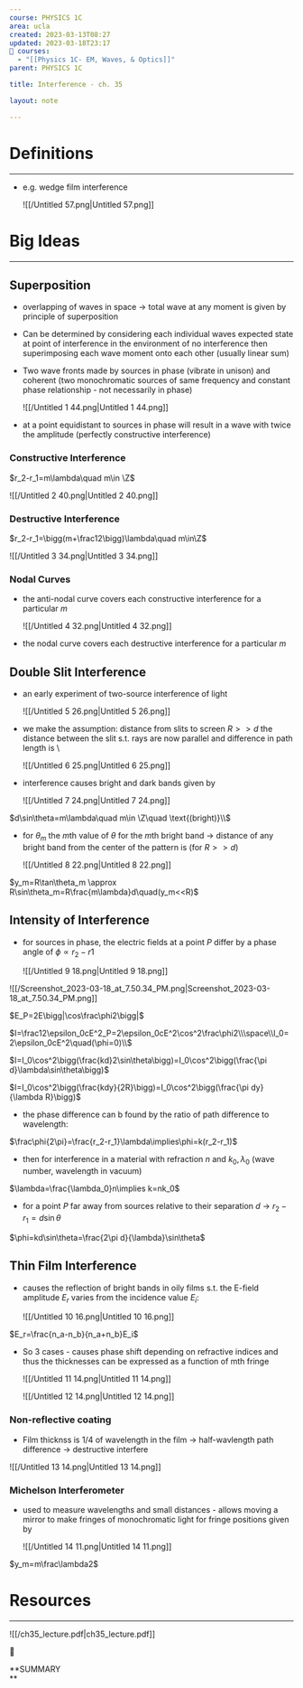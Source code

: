 ```yaml
---
course: PHYSICS 1C
area: ucla
created: 2023-03-13T08:27
updated: 2023-03-18T23:17
📕 courses:
  - "[[Physics 1C- EM, Waves, & Optics]]"
parent: PHYSICS 1C

title: Interference - ch. 35

layout: note

---
```

# Definitions

---

- e.g. wedge film interference
    
    ![[/Untitled 57.png|Untitled 57.png]]
    

# Big Ideas

---

## Superposition

- overlapping of waves in space → total wave at any moment is given by principle of superposition
- Can be determined by considering each individual waves expected state at point of interference in the environment of no interference then superimposing each wave moment onto each other (usually linear sum)
- Two wave fronts made by sources in phase (vibrate in unison) and coherent (two monochromatic sources of same frequency and constant phase relationship - not necessarily in phase)
    
    ![[/Untitled 1 44.png|Untitled 1 44.png]]
    
- at a point equidistant to sources in phase will result in a wave with twice the amplitude (perfectly constructive interference)

### Constructive Interference

$r_2-r_1=m\lambda\quad m\in \Z$

![[/Untitled 2 40.png|Untitled 2 40.png]]

### Destructive Interference

$r_2-r_1=\bigg(m+\frac12\bigg)\lambda\quad m\in\Z$

![[/Untitled 3 34.png|Untitled 3 34.png]]

### Nodal Curves

- the anti-nodal curve covers each constructive interference for a particular $m$﻿
    
    ![[/Untitled 4 32.png|Untitled 4 32.png]]
    
- the nodal curve covers each destructive interference for a particular $m$﻿

  

## Double Slit Interference

- an early experiment of two-source interference of light
    
    ![[/Untitled 5 26.png|Untitled 5 26.png]]
    
- we make the assumption: distance from slits to screen $R>> d$﻿ the distance between the slit s.t. rays are now parallel and difference in path length is \
    
    ![[/Untitled 6 25.png|Untitled 6 25.png]]
    
- interference causes bright and dark bands given by
    
    ![[/Untitled 7 24.png|Untitled 7 24.png]]
    

$d\sin\theta=m\lambda\quad m\in \Z\quad \text{(bright)}\\$

- for $\theta_m$﻿ the $m$﻿th value of $\theta$﻿ for the $m$﻿th bright band → distance of any bright band from the center of the pattern is (for $R>>d$﻿)
    
    ![[/Untitled 8 22.png|Untitled 8 22.png]]
    

$y_m=R\tan\theta_m \approx R\sin\theta_m=R\frac{m\lambda}d\quad(y_m<<R)$

## Intensity of Interference

- for sources in phase, the electric fields at a point $P$﻿ differ by a phase angle of $\phi\propto r_2-r1$﻿
    
    ![[/Untitled 9 18.png|Untitled 9 18.png]]
    

![[/Screenshot_2023-03-18_at_7.50.34_PM.png|Screenshot_2023-03-18_at_7.50.34_PM.png]]

$E_P=2E\bigg|\cos\frac\phi2\bigg|$

$I=\frac12\epsilon_0cE^2_P=2\epsilon_0cE^2\cos^2\frac\phi2\\\space\\I_0=2\epsilon_0cE^2\quad(\phi=0)\\$

$I=I_0\cos^2\bigg(\frac{kd}2\sin\theta\bigg)=I_0\cos^2\bigg(\frac{\pi d}\lambda\sin\theta\bigg)$

$I=I_0\cos^2\bigg(\frac{kdy}{2R}\bigg)=I_0\cos^2\bigg(\frac{\pi dy}{\lambda R}\bigg)$

- the phase difference can b found by the ratio of path difference to wavelength:

$\frac\phi{2\pi}=\frac{r_2-r_1}\lambda\implies\phi=k(r_2-r_1)$

- then for interference in a material with refraction $n$﻿ and $k_0,\lambda_0$﻿ (wave number, wavelength in vacuum)

$\lambda=\frac{\lambda_0}n\implies k=nk_0$

- for a point $P$﻿ far away from sources relative to their separation $d$﻿ → $r_2-r_1=d\sin\theta$﻿

$\phi=kd\sin\theta=\frac{2\pi d}{\lambda}\sin\theta$

## Thin Film Interference

- causes the reflection of bright bands in oily films s.t. the E-field amplitude $E_r$﻿ varies from the incidence value $E_i$﻿:
    
    ![[/Untitled 10 16.png|Untitled 10 16.png]]
    

$E_r=\frac{n_a-n_b}{n_a+n_b}E_i$

- So 3 cases - causes phase shift depending on refractive indices and thus the thicknesses can be expressed as a function of mth fringe
    
    ![[/Untitled 11 14.png|Untitled 11 14.png]]
    
    ![[/Untitled 12 14.png|Untitled 12 14.png]]
    

### Non-reflective coating

- Film thicknss is 1/4 of wavelength in the film → half-wavlength path difference → destructive interfere

![[/Untitled 13 14.png|Untitled 13 14.png]]

  

### Michelson Interferometer

- used to measure wavelengths and small distances - allows moving a mirror to make fringes of monochromatic light for fringe positions given by
    
    ![[/Untitled 14 11.png|Untitled 14 11.png]]
    

$y_m=m\frac\lambda2$

# Resources

---

![[/ch35_lecture.pdf|ch35_lecture.pdf]]

📌

**SUMMARY  
**